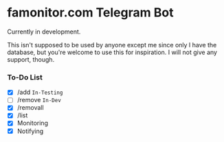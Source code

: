 # famonitor.com Telegram Bot
Currently in development. 

This isn't supposed to be used by anyone except me since only I have the database, 
but you're welcome to use this for inspiration. I will not give any support, though.

### To-Do List

- [x] /add `In-Testing`
- [ ] /remove `In-Dev`
- [x] /removall
- [x] /list
- [x] Monitoring
- [x] Notifying